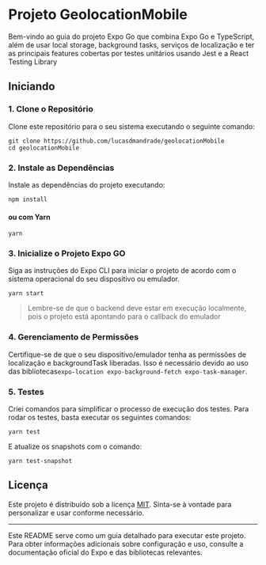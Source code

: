 # Projeto GeolocationMobile

Bem-vindo ao guia do projeto Expo Go que combina Expo Go e TypeScript, além de usar local storage, background tasks, serviços de localização e ter as principais features cobertas por testes unitários usando Jest e a React Testing Library

## Iniciando

### 1. Clone o Repositório

Clone este repositório para o seu sistema executando o seguinte comando:

```
git clone https://github.com/lucasdmandrade/geolocationMobile
cd geolocationMobile
```

### 2. Instale as Dependências

Instale as dependências do projeto executando:

```
npm install
```

#### ou com Yarn

```
yarn
```

### 3. Inicialize o Projeto Expo GO

Siga as instruções do Expo CLI para iniciar o projeto de acordo com o sistema operacional do seu dispositivo ou emulador.

```
yarn start
```

> Lembre-se de que o backend deve estar em execução localmente, pois o projeto está apontando para o callback do emulador

### 4. Gerenciamento de Permissões

Certifique-se de que o seu dispositivo/emulador tenha as permissões de localização e backgroundTask liberadas. Isso é necessário devido ao uso das bibliotecas`expo-location expo-background-fetch expo-task-manager`.

### 5. Testes

Criei comandos para simplificar o processo de execução dos testes. Para rodar os testes, basta executar os seguintes comandos:

```
yarn test
```

E atualize os snapshots com o comando:

```
yarn test-snapshot
```

## Licença

Este projeto é distribuído sob a licença [MIT](LICENSE). Sinta-se à vontade para personalizar e usar conforme necessário.

---

Este README serve como um guia detalhado para executar este projeto. Para obter informações adicionais sobre configuração e uso, consulte a documentação oficial do Expo e das bibliotecas relevantes.
